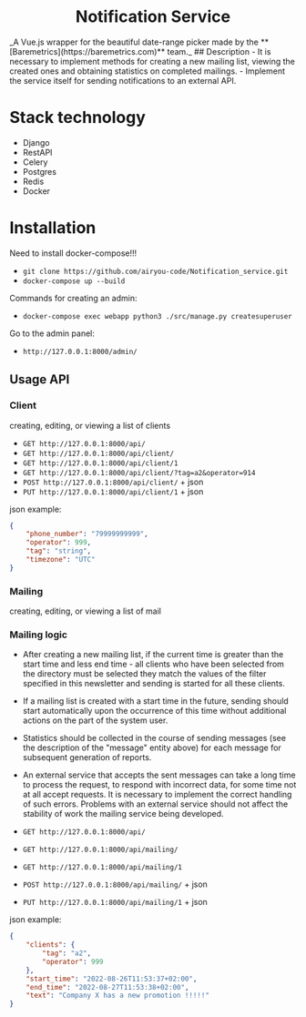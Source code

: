 <h1 align="center">Notification Service </h1>
_A Vue.js wrapper for the beautiful date-range picker made by the **[Baremetrics](https://baremetrics.com)** team._
## Description
- It is necessary to implement methods for creating a new mailing list, viewing the created ones and
  obtaining statistics on completed mailings.
- Implement the service itself for sending notifications to an external API.

# Stack technology
- Django
- RestAPI
- Celery
- Postgres
- Redis
- Docker

# Installation
Need to install docker-compose!!!
- `git clone https://github.com/airyou-code/Notification_service.git `
- `docker-compose up --build`

Commands for creating an admin:
- `docker-compose exec webapp python3 ./src/manage.py createsuperuser`

Go to the admin panel:
- `http://127.0.0.1:8000/admin/`

## Usage API

### Client
creating, editing, or viewing a list of clients


- `GET http://127.0.0.1:8000/api/`
- `GET http://127.0.0.1:8000/api/client/`
- `GET http://127.0.0.1:8000/api/client/1`
- `GET http://127.0.0.1:8000/api/client/?tag=a2&operator=914`
- `POST http://127.0.0.1:8000/api/client/` + json
- `PUT http://127.0.0.1:8000/api/client/1` + json


json example:
```json
{    
    "phone_number": "79999999999",
    "operator": 999,
    "tag": "string",
    "timezone": "UTC"
}
```

### Mailing
creating, editing, or viewing a list of mail

### Mailing logic
- After creating a new mailing list, if the current time is greater than the start time and less
    end time - all clients who have been selected from the directory must be selected
    they match the values of the filter specified in this newsletter and sending is started for all these clients.
- If a mailing list is created with a start time in the future, sending should start
    automatically upon the occurrence of this time without additional actions on the
    part of the system user.
- Statistics should be collected in the course of sending messages
    (see the description of the "message" entity above) for each message for subsequent generation of reports.
- An external service that accepts the sent messages can take a long time
    to process the request, to respond with incorrect data, for some time not at all
    accept requests. It is necessary to implement the correct handling of such
    errors. Problems with an external service should not affect the stability of work
    the mailing service being developed.
      

- `GET http://127.0.0.1:8000/api/`
- `GET http://127.0.0.1:8000/api/mailing/`
- `GET http://127.0.0.1:8000/api/mailing/1`
- `POST http://127.0.0.1:8000/api/mailing/` + json
- `PUT http://127.0.0.1:8000/api/mailing/1` + json

json example:
```json
{    
    "clients": {
        "tag": "a2",
        "operator": 999
    },
    "start_time": "2022-08-26T11:53:37+02:00",
    "end_time": "2022-08-27T11:53:38+02:00",
    "text": "Company X has a new promotion !!!!!"
}
```

